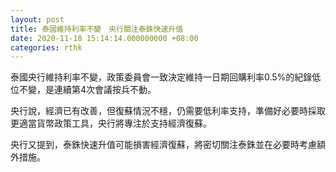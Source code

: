 ```yaml
---
layout: post
title: 泰國維持利率不變　央行關注泰銖快速升值
date: 2020-11-18 15:14:14.000000000 +08:00
categories: rthk
---
```


泰國央行維持利率不變，政策委員會一致決定維持一日期回購利率0.5%的紀錄低位不變，是連續第4次會議按兵不動。

央行說，經濟已有改善，但復蘇情況不穩，仍需要低利率支持，準備好必要時採取更適當貨幣政策工具，央行將專注於支持經濟復蘇。

央行又提到，泰銖快速升值可能損害經濟復蘇，將密切關注泰銖並在必要時考慮額外措施。
